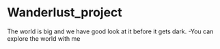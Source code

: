 # Wanderlust_project
The world is big and we have good look at it before it gets dark.
-You can explore the world with me
